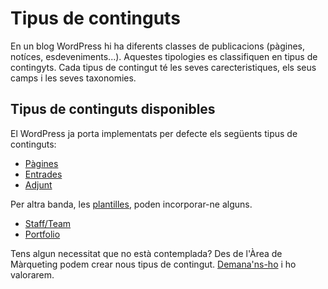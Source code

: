 # Tipus de continguts

<link rel="stylesheet" href="../estils.css" />

En un blog WordPress hi ha diferents classes de publicacions (pàgines, notíces, esdeveniments...). Aquestes tipologies es classifiquen en tipus de contingyts. Cada tipus de contingut té les seves carecteristiques, els seus camps i les seves taxonomies.

## Tipus de continguts disponibles

El WordPress ja porta implementats per defecte els següents tipus de continguts:

* [Pàgines](pagines.md)
* [Entrades](entrades.md)
* [Adjunt](media.md)

Per altra banda, les [plantilles](../introduccio/plantilles.md), poden incorporar-ne alguns.

* [Staff/Team](team.md)
* [Portfolio](portfolio.md)

<div class="hint info">

Tens algun necessitat que no està contemplada? Des de l'Àrea de Màrqueting podem crear nous tipus de contingut. [Demana'ns-ho](contacte.md) i ho valorarem.

</div>
